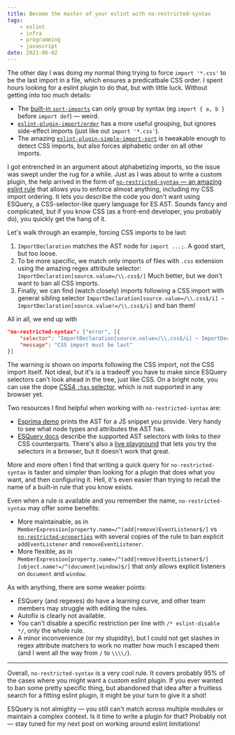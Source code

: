 ```yaml
---
title: Become the master of your eslint with no-restricted-syntax
tags:
    - eslint
    - infra
    - programming
    - javascript
date: 2021-06-02
---
```



The other day I was doing my normal thing trying to force `import '*.css'` to be the last import in a file, which ensures a predicatbale CSS order. I spent hours looking for a eslint plugin to do that, but with little luck. Without getting into too much details:

- The [built-in `sort-imports`](https://eslint.org/docs/rules/sort-imports) can only group by syntax (eg `import { a, b }` before `import def`) — weird.
- [`eslint-plugin-import/order`](https://github.com/benmosher/eslint-plugin-import/blob/master/docs/rules/order.md) has a more useful grouping, but ignores side-effect imports (just like out `import '*.css'`).
- The amazing [`eslint-plugin-simple-import-sort`](https://github.com/lydell/eslint-plugin-simple-import-sort/) is tweakable enough to detect CSS imports, but also forces alphabetic order on all other imports.

I got entrenched in an argument about alphabetizing imports, so the issue was swept under the rug for a while. Just as I was about to write a custom plugin, the help arrived in the form of [`no-restricted-syntax` — an amazing eslint rule](https://eslint.org/docs/rules/no-restricted-syntax) that allows you to enforce almost anything, including my CSS import ordering. It lets you describe the code you don't want using ESQuery, a CSS-selector-like query language for ES AST. Sounds fancy and complicated, but if you know CSS (as a front-end developer, you probably do), you quickly get the hang of it.

Let's walk through an example, forcing CSS imports to be last:

1. `ImportDeclaration` matches the AST node for `import ...;`. A good start, but too loose.
2. To be more specific, we match only imports of files with `.css` extension using the amazing regex attribute selector: `ImportDeclaration[source.value=/\\.css$/]` Much better, but we don't want to ban all CSS imports.
3. Finally, we can find (watch closely) imports following a CSS import with general sibling selector `ImportDeclaration[source.value=/\\.css$/i] ~ ImportDeclaration[source.value!=/\\.css$/i]` and ban them!

All in all, we end up with

```json
"no-restricted-syntax": ["error", [{
    "selector": "ImportDeclaration[source.value=/\\.css$/i] ~ ImportDeclaration[source.value!=/\\.css$/i]",
    "message": "CSS import must be last"
}]
```

The warning is shown on imports following the CSS import, not the CSS import itself. Not ideal, but it's is a tradeoff you have to make since ESQuery selectors can't look ahead in the tree, just like CSS. On a bright note, you can use the dope [CSS4 `:has` selector,](https://drafts.csswg.org/selectors-4/#has-pseudo) which is not supported in any browser yet.

Two resources I find helpful when working with `no-restricted-syntax` are:

- [Esprima demo](https://esprima.org/demo/parse.html) prints the AST for a JS snippet you provide. Very handy to see what node types and attributes the AST has.
- [ESQuery docs](https://github.com/estools/esquery) describe the supported AST selectors with links to their CSS counterparts. There's also a [live playground](https://estools.github.io/esquery/) that lets you try the selectors in a browser, but it doesn't work that great.

More and more often I find that writing a quick query for `no-restricted-syntax` is faster and simpler than looking for a plugin that does what you want, and then configuring it. Hell, it's even easier than trying to recall the name of a built-in rule that you know exists.

Even when a rule _is_ available and you remember the name, `no-restricted-syntax` may offer some benefits:

- More maintainable, as in `MemberExpression[property.name=/^(add|remove)EventListener$/]` vs [`no-restricted-properties`](https://eslint.org/docs/rules/no-restricted-properties) with several copies of the rule to ban explicit `addEventListener` and `removeEventListener`.
- More flexible, as in `MemberExpression[property.name=/^(add|remove)EventListener$/][object.name!=/^(document|window)$/]` that _only_ allows explicit listeners on `document` and `window`.

As with anything, there are some weaker points:

- ESQuery (and regexes) do have a learning curve, and other team members may struggle with editing the rules.
- Autofix is clearly not available.
- You can't disable a specific restriction per line with `/* eslint-disable */`, only the whole rule.
- A minor inconvenience (or my stupidity), but I could not get slashes in regex attribute matchers to work no matter how much I escaped them (and I went all the way from `/` to `\\\\/`).

---

Overall, `no-restricted-syntax` is a very cool rule. It covers probably 95% of the cases where you might want a custom eslint plugin. If you ever wanted to ban some pretty specific thing, but abandoned that idea after a fruitless search for a fitting eslint plugin, it might be your turn to give it a shot!

ESQuery is not almighty — you still can't match across multiple modules or maintain a complex context. Is it time to write a plugin for that? Probably not — stay tuned for my next post on working around eslint limitations!
